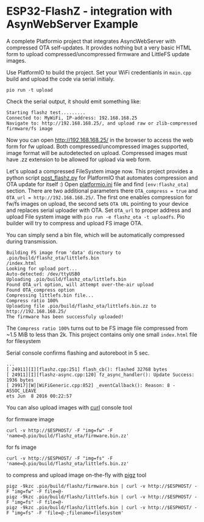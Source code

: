 ESP32-FlashZ - integration with AsynWebServer Example
======

A complete Platformio project that integrates AsyncWebServer with compressed OTA self-updates.
It provides nothing but a very basic HTML form to upload compressed/uncompressed firmware and LittleFS update images.


Use PlatformIO to build the project. Set your WiFi credentianls in `main.cpp` build and upload the code via serial initialy.

```
pio run -t upload
```

Check the serial output, it should emit something like:
```
Starting flashz test.........
Connected to: MyWiFi, IP-address: 192.168.168.25
Navigate to: http://192.168.168.25/, and upload raw or zlib-compressed firmware/fs image
```

Now you can open http://192.168.168.25/ in the browser to access the web form for fw upload. Both compressed/uncompressed images supported, image format will be autodetected on upload. Compressed images must have .zz extension to be allowed for upload via web form.

Let's upload a compressed FileSystem image now. This project provides a python script [post_flashz.py](post_flashz.py) for PlatformIO that automates compression and OTA update for itself :)
Open [platformio.ini](platformio.ini) file and find `[env:flashz_ota]` section. There are two additional parameters there `OTA_compress = true` and `OTA_url = http://192.168.168.25/`. The first one enables compression for fw/fs images on upload, the second sets `OTA URL` pointing to your device and replaces serial uploader with OTA. Set `OTA_url` to proper address and upload File system image with `pio run -e flashz_ota -t uploadfs`. Pio builder will try to compress and upload FS image OTA.

You can simply send a bin file, which will be automatically compressed during transmission.

```
Building FS image from 'data' directory to .pio/build/flashz_ota/littlefs.bin
/index.html
Looking for upload port...
Auto-detected: /dev/ttyUSB0
Uploading .pio/build/flashz_ota/littlefs.bin
Found OTA_url option, will attempt over-the-air upload
Found OTA_compress option
Compressing littlefs.bin file...
Compress ratio 100%
Uploading file .pio/build/flashz_ota/littlefs.bin.zz to http://192.168.168.25/
The firmware has been successfuly uploaded!
```

The `Compress ratio 100%` turns out to be FS image file compressed from ~1.5 MiB to less than 2k. This project contains only one small `index.html` file for filesystem

Serial console confirms flashing and autoreboot in 5 sec.

```
...
[ 24911][I][flashz.cpp:251] flash_cb(): flashed 32768 bytes
[ 24911][I][flashz-async.cpp:120] fz_async_handler(): Update Success: 1936 bytes
[ 29917][W][WiFiGeneric.cpp:852] _eventCallback(): Reason: 8 - ASSOC_LEAVE
ets Jun  8 2016 00:22:57
```

You can also upload images with [curl](https://curl.se/) console tool

for firmware image
```
curl -v http://$ESPHOST/ -F "img=fw" -F 'name=@.pio/build/flashz_ota/firmware.bin.zz'
```

for fs image
```
curl -v http://$ESPHOST/ -F "img=fs" -F 'name=@.pio/build/flashz_ota/littlefs.bin.zz'
```

to compress and upload image on-the-fly with [pigz](https://zlib.net/pigz/) tool
```
pigz -9kzc .pio/build/flashz/firmware.bin | curl -v http://$ESPHOST/ -F "img=fw" -F file=@-
pigz -9kzc .pio/build/flashz/littlefs.bin | curl -v http://$ESPHOST/ -F "img=fs" -F file=@-
pigz -9kzc .pio/build/flashz/littlefs.bin | curl -v http://$ESPHOST/ -F "img=fs" -F 'file=@-;filename=filesystem'
```
